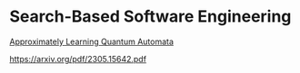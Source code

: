 # Search-Based Software Engineering

[Approximately Learning Quantum Automata](https://link.springer.com/chapter/10.1007/978-3-031-35257-7_16)

https://arxiv.org/pdf/2305.15642.pdf
